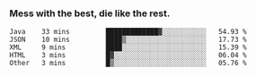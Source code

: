 ### Mess with the best, die like the rest.


<!--START_SECTION:waka-->
```text
Java    33 mins         █████████████▓░░░░░░░░░░░   54.93 % 
JSON    10 mins         ████▒░░░░░░░░░░░░░░░░░░░░   17.73 % 
XML     9 mins          ████░░░░░░░░░░░░░░░░░░░░░   15.39 % 
HTML    3 mins          █▓░░░░░░░░░░░░░░░░░░░░░░░   06.04 % 
Other   3 mins          █▒░░░░░░░░░░░░░░░░░░░░░░░   05.76 % 
```
<!--END_SECTION:waka-->

